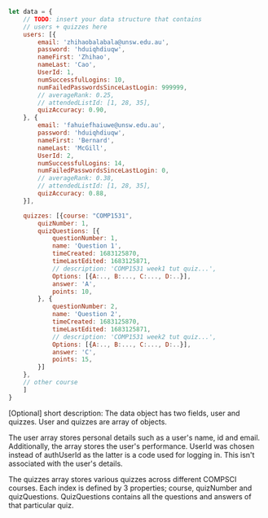 ```javascript
let data = {
    // TODO: insert your data structure that contains 
    // users + quizzes here
    users: [{
        email: 'zhihaobalabala@unsw.edu.au',
        password: 'hduiqhdiuqw', 
        nameFirst: 'Zhihao', 
        nameLast: 'Cao',
        UserId: 1, 
        numSuccessfulLogins: 10,
        numFailedPasswordsSinceLastLogin: 999999,
        // averageRank: 0.25,
        // attendedListId: [1, 28, 35],
        quizAccuracy: 0.90,
    }, {
        email: 'fahuiefhaiuwe@unsw.edu.au',
        password: 'hduiqhdiuqw', 
        nameFirst: 'Bernard', 
        nameLast: 'McGill',
        UserId: 2, 
        numSuccessfulLogins: 14,
        numFailedPasswordsSinceLastLogin: 0,
        // averageRank: 0.38,
        // attendedListId: [1, 28, 35],
        quizAccuracy: 0.88,
    }], 

    quizzes: [{course: "COMP1531",
        quizNumber: 1,
        quizQuestions: [{
            questionNumber: 1,
            name: 'Question 1',
            timeCreated: 1683125870,
            timeLastEdited: 1683125871,
            // description: 'COMP1531 week1 tut quiz...',
            Options: [{A:.., B:..., C:..., D:..}],
            answer: 'A',
            points: 10,
        }, {
            questionNumber: 2,
            name: 'Question 2',
            timeCreated: 1683125870,
            timeLastEdited: 1683125871,
            // description: 'COMP1531 week2 tut quiz...',
            Options: [{A:.., B:..., C:..., D:..}],
            answer: 'C',
            points: 15,
        }]
    },
    // other course
    ]
}
```

[Optional] short description: 
The data object has two fields, user and quizzes. User and quizzes are array of
objects.

The user array stores personal details such as a user's name, id and email. 
Additionally, the array stores the user's performance. UserId was chosen instead
of authUserId as the latter is a code used for logging in. This isn't associated 
with the user's details.

The quizzes array stores various quizzes across different COMPSCI courses. Each
index is defined by 3 properties; course, quizNumber and quizQuestions. 
QuizQuestions contains all the questions and answers of that particular quiz. 

